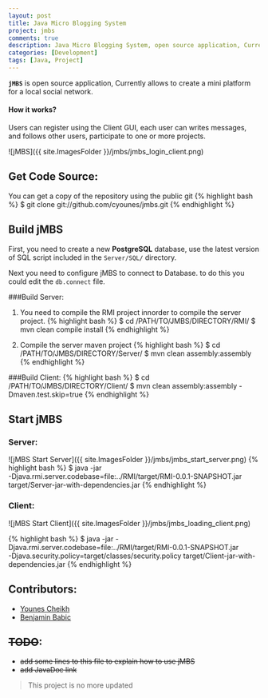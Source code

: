 ```yaml
---
layout: post
title: Java Micro Blogging System
project: jmbs
comments: true
description: Java Micro Blogging System, open source application, Currently allows to create a mini platform for a local social network.
categories: [Development]
tags: [Java, Project]
---
```

		
**`jMBS`** is open source application, Currently allows to create a mini platform for a local social network.  
#### How it works?
Users can register using the Client GUI, each user can writes messages, and follows other users, participate to one or more projects.  


![jMBS]({{ site.ImagesFolder }}/jmbs/jmbs_login_client.png)

## Get Code Source:
You can get a copy of the repository using the public git
{% highlight bash %}
$ git clone git://github.com/cyounes/jmbs.git
{% endhighlight %}

## Build jMBS

First, you need to create a new **PostgreSQL** database, use the latest version of SQL script included in the `Server/SQL/` directory.

Next you need to configure jMBS to connect to Database. to do this you could edit the `db.connect` file.

###Build Server:

1. You need to compile the RMI project innorder to compile the server project.
{% highlight bash %}
$ cd /PATH/TO/JMBS/DIRECTORY/RMI/
$ mvn clean compile install
{% endhighlight %}

2. Compile the server maven project
{% highlight bash %}
$ cd /PATH/TO/JMBS/DIRECTORY/Server/
$ mvn clean assembly:assembly
{% endhighlight %}


###Build Client:
{% highlight bash %}
$ cd /PATH/TO/JMBS/DIRECTORY/Client/
$ mvn clean assembly:assembly -Dmaven.test.skip=true
{% endhighlight %}	

## Start jMBS

### Server:
![jMBS Start Server]({{ site.ImagesFolder }}/jmbs/jmbs_start_server.png)
{% highlight bash %}
$ java -jar \
-Djava.rmi.server.codebase=file:../RMI/target/RMI-0.0.1-SNAPSHOT.jar \
target/Server-jar-with-dependencies.jar
{% endhighlight %}

### Client:
![jMBS Start Client]({{ site.ImagesFolder }}/jmbs/jmbs_loading_client.png)

{% highlight bash %}
$ java -jar -Djava.rmi.server.codebase=file:../RMI/target/RMI-0.0.1-SNAPSHOT.jar \
-Djava.security.policy=target/classes/security.policy target/Client-jar-with-dependencies.jar
{% endhighlight %}


## Contributors:
+ [Younes Cheikh](http://cyounes.com)
+ [Benjamin Babic](https://github.com/Ornro)  

## <del>TODO</del>:
- <del>add some lines to this file to explain how to use jMBS</del>
- <del>add JavaDoc link</del>

> This project is no more updated
